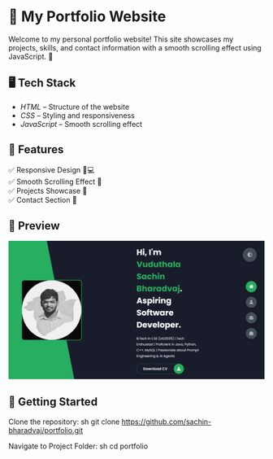 # 🌟 My Portfolio Website

Welcome to my personal portfolio website! This site showcases my projects, skills, and contact information with a smooth scrolling effect using JavaScript. 🚀

## 🖥 Tech Stack

- *HTML* – Structure of the website
- *CSS* – Styling and responsiveness
- *JavaScript* – Smooth scrolling effect

## 🎨 Features

✅ Responsive Design 📱💻  
✅ Smooth Scrolling Effect 🎢  
✅ Projects Showcase 💼  
✅ Contact Section 📩  

## 📸 Preview

![Portfolio Preview](screenst.png)

## 🚀 Getting Started

 Clone the repository:
   sh
   git clone https://github.com/sachin-bharadvaj/portfolio.git
   
 Navigate to Project Folder:
   sh
   cd portfolio
   
